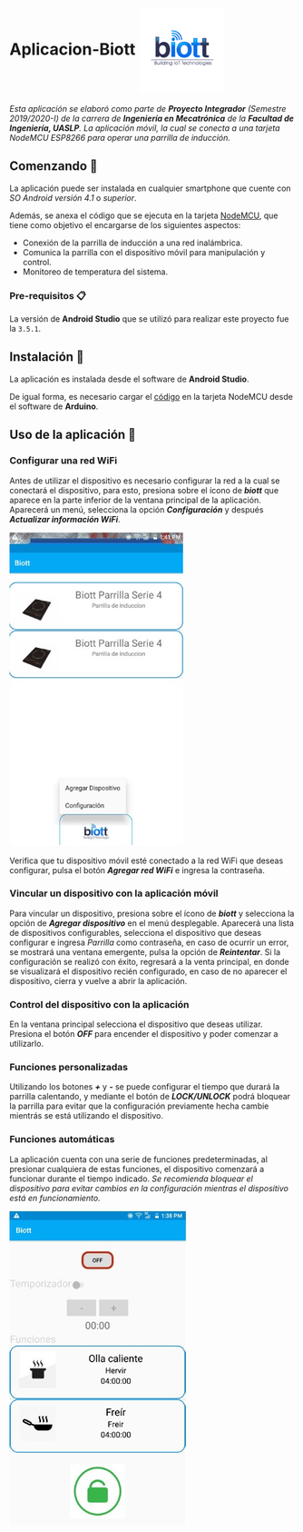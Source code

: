 # Aplicacion-Biott <img align='center' src="app/src/main/res/drawable/logobiott.png" width="150">

_Esta aplicación se elaboró como parte de **Proyecto Integrador** (Semestre 2019/2020-I) de la carrera de **Ingeniería en Mecatrónica** de la **Facultad de Ingeniería, UASLP**. La aplicación móvil, la cual se conecta a una tarjeta NodeMCU ESP8266 para operar una parrilla de inducción._

## Comenzando 🚀

La aplicación puede ser instalada en cualquier smartphone que cuente con _SO Android versión 4.1_ o _superior_.

Además, se anexa el código que se ejecuta en la tarjeta [NodeMCU](nodeMCU), que tiene como objetivo el encargarse de los siguientes aspectos:
- Conexión de la parrilla de inducción a una red inalámbrica.
- Comunica la parrilla con el dispositivo móvil para manipulación y control.
- Monitoreo de temperatura del sistema.

### Pre-requisitos 📋

La versión de **Android Studio** que se utilizó para realizar este proyecto fue la `3.5.1`.

## Instalación 🔧

La aplicación es instalada desde el software de **Android Studio**.

De igual forma, es necesario cargar el [código](nodeMCU) en la tarjeta NodeMCU desde el software de **Arduino**.

## Uso de la aplicación 📱

### Configurar una red WiFi

Antes de utilizar el dispositivo es necesario configurar la red a la cual se conectará el dispositivo, para esto, presiona sobre el ícono de ***biott*** que aparece en la parte inferior de la ventana principal de la aplicación. Aparecerá un menú, selecciona la opción ***Configuración*** y después ***Actualizar información WiFi***.

![Img1](images/img1.jpg)

Verifica que tu dispositivo móvil esté conectado a la red WiFi que deseas configurar, pulsa el botón ***Agregar red WiFi*** e ingresa la contraseña.

### Vincular un dispositivo con la aplicación móvil

Para vincular un dispositivo, presiona sobre el ícono de ***biott*** y selecciona la opción de ***Agregar dispositivo*** en el menú desplegable. Aparecerá una lista de dispositivos configurables, selecciona el dispositivo que deseas configurar e ingresa _Parrilla_ como contraseña, en caso de ocurrir un error, se mostrará una ventana emergente, pulsa la opción de ***Reintentar***. Si la configuración se realizó con éxito, regresará a la venta principal, en donde se visualizará el dispositivo recién configurado, en caso de no aparecer el dispositivo, cierra y vuelve a abrir la aplicación.

### Control del dispositivo con la aplicación

En la ventana principal selecciona el dispositivo que deseas utilizar. Presiona el botón ***OFF*** para encender el dispositivo y poder comenzar a utilizarlo.

### Funciones personalizadas

Utilizando los botones ***+*** y ***-*** se puede configurar el tiempo que durará la parrilla calentando, y mediante el botón de ***LOCK/UNLOCK*** podrá bloquear la parrilla para evitar que la configuración previamente hecha cambie mientrás se está utilizando el dispositivo.

### Funciones automáticas

La aplicación cuenta con una serie de funciones predeterminadas, al presionar cualquiera de estas funciones, el dispositivo comenzará a funcionar durante el tiempo indicado. *Se recomienda bloquear el dispositivo para evitar cambios en la configuración mientras el dispositivo está en funcionamiento.*

![Img2](images/img2.jpg)
